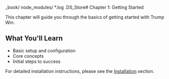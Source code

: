 _book/
node_modules/
*.log
.DS_Store# Chapter 1: Getting Started

This chapter will guide you through the basics of getting started with Trump Win.

## What You'll Learn

- Basic setup and configuration
- Core concepts
- Initial steps to success

For detailed installation instructions, please see the [Installation](chapter1/installation.md) section.